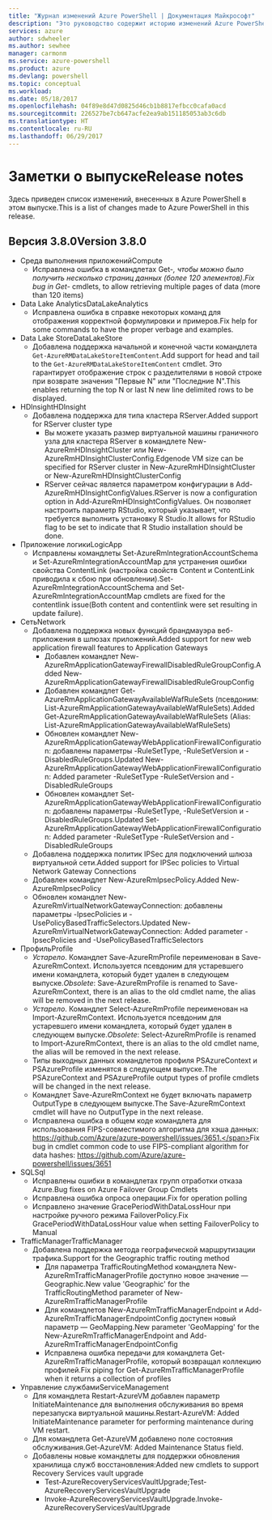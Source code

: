 ```yaml
---
title: "Журнал изменений Azure PowerShell | Документация Майкрософт"
description: "Это руководство содержит историю изменений Azure PowerShell, внесенных в новом выпуске."
services: azure
author: sdwheeler
ms.author: sewhee
manager: carmonm
ms.service: azure-powershell
ms.product: azure
ms.devlang: powershell
ms.topic: conceptual
ms.workload: 
ms.date: 05/18/2017
ms.openlocfilehash: 04f89e8d47d0825d46cb1b8817efbcc0cafa0acd
ms.sourcegitcommit: 226527be7cb647acfe2ea9ab151185053ab3c6db
ms.translationtype: HT
ms.contentlocale: ru-RU
ms.lasthandoff: 06/29/2017
---
```

# <span data-ttu-id="77c40-103">Заметки о выпуске</span><span class="sxs-lookup"><span data-stu-id="77c40-103">Release notes</span></span>
<a id="release-notes" class="xliff"></a>

<span data-ttu-id="77c40-104">Здесь приведен список изменений, внесенных в Azure PowerShell в этом выпуске.</span><span class="sxs-lookup"><span data-stu-id="77c40-104">This is a list of changes made to Azure PowerShell in this release.</span></span>

## <span data-ttu-id="77c40-105">Версия 3.8.0</span><span class="sxs-lookup"><span data-stu-id="77c40-105">Version 3.8.0</span></span>
<a id="version-380" class="xliff"></a>
* <span data-ttu-id="77c40-106">Среда выполнения приложений</span><span class="sxs-lookup"><span data-stu-id="77c40-106">Compute</span></span>
  - <span data-ttu-id="77c40-107">Исправлена ошибка в командлетах Get-*, чтобы можно было получить несколько страниц данных (более 120 элементов).</span><span class="sxs-lookup"><span data-stu-id="77c40-107">Fix bug in Get-* cmdlets, to allow retrieving multiple pages of data (more than 120 items)</span></span>
* <span data-ttu-id="77c40-108">Data Lake Analytics</span><span class="sxs-lookup"><span data-stu-id="77c40-108">DataLakeAnalytics</span></span>
  - <span data-ttu-id="77c40-109">Исправлена ошибка в справке некоторых команд для отображения корректной формулировки и примеров.</span><span class="sxs-lookup"><span data-stu-id="77c40-109">Fix help for some commands to have the proper verbage and examples.</span></span>
* <span data-ttu-id="77c40-110">Data Lake Store</span><span class="sxs-lookup"><span data-stu-id="77c40-110">DataLakeStore</span></span>
  - <span data-ttu-id="77c40-111">Добавлена поддержка начальной и конечной части командлета `Get-AzureRMDataLakeStoreItemContent`.</span><span class="sxs-lookup"><span data-stu-id="77c40-111">Add support for head and tail to the `Get-AzureRMDataLakeStoreItemContent` cmdlet.</span></span> <span data-ttu-id="77c40-112">Это гарантирует отображение строк с разделителями в новой строке при возврате значения "Первые N" или "Последние N".</span><span class="sxs-lookup"><span data-stu-id="77c40-112">This enables returning the top N or last N new line delimited rows to be displayed.</span></span>
* <span data-ttu-id="77c40-113">HDInsight</span><span class="sxs-lookup"><span data-stu-id="77c40-113">HDInsight</span></span>
  - <span data-ttu-id="77c40-114">Добавлена поддержка для типа кластера RServer.</span><span class="sxs-lookup"><span data-stu-id="77c40-114">Added support for RServer cluster type</span></span>
    + <span data-ttu-id="77c40-115">Вы можете указать размер виртуальной машины граничного узла для кластера RServer в командлете New-AzureRmHDInsightCluster или New-AzureRmHDInsightClusterConfig.</span><span class="sxs-lookup"><span data-stu-id="77c40-115">Edgenode VM size can be specified for RServer cluster in New-AzureRmHDInsightCluster or New-AzureRmHDInsightClusterConfig</span></span>
    + <span data-ttu-id="77c40-116">RServer сейчас является параметром конфигурации в Add-AzureRmHDInsightConfigValues.</span><span class="sxs-lookup"><span data-stu-id="77c40-116">RServer is now a configuration option in Add-AzureRmHDInsightConfigValues.</span></span> <span data-ttu-id="77c40-117">Он позволяет настроить параметр RStudio, который указывает, что требуется выполнить установку R Studio.</span><span class="sxs-lookup"><span data-stu-id="77c40-117">It allows for RStudio flag to be set to indicate that R Studio installation should be done.</span></span>
* <span data-ttu-id="77c40-118">Приложение логики</span><span class="sxs-lookup"><span data-stu-id="77c40-118">LogicApp</span></span>
  - <span data-ttu-id="77c40-119">Исправлены командлеты Set-AzureRmIntegrationAccountSchema и Set-AzureRmIntegrationAccountMap для устранения ошибки свойства ContentLink (настройка свойств Content и ContentLink приводила к сбою при обновлении).</span><span class="sxs-lookup"><span data-stu-id="77c40-119">Set-AzureRmIntegrationAccountSchema and Set-AzureRmIntegrationAccountMap cmdlets are fixed for the contentlink issue(Both content and contentlink were set resulting in update failure).</span></span>
* <span data-ttu-id="77c40-120">Сеть</span><span class="sxs-lookup"><span data-stu-id="77c40-120">Network</span></span>
  - <span data-ttu-id="77c40-121">Добавлена поддержка новых функций брандмауэра веб-приложения в шлюзах приложений.</span><span class="sxs-lookup"><span data-stu-id="77c40-121">Added support for new web application firewall features to Application Gateways</span></span>
    + <span data-ttu-id="77c40-122">Добавлен командлет New-AzureRmApplicationGatewayFirewallDisabledRuleGroupConfig.</span><span class="sxs-lookup"><span data-stu-id="77c40-122">Added New-AzureRmApplicationGatewayFirewallDisabledRuleGroupConfig</span></span>
    + <span data-ttu-id="77c40-123">Добавлен командлет Get-AzureRmApplicationGatewayAvailableWafRuleSets (псевдоним: List-AzureRmApplicationGatewayAvailableWafRuleSets).</span><span class="sxs-lookup"><span data-stu-id="77c40-123">Added Get-AzureRmApplicationGatewayAvailableWafRuleSets (Alias: List-AzureRmApplicationGatewayAvailableWafRuleSets)</span></span>
    + <span data-ttu-id="77c40-124">Обновлен командлет New-AzureRmApplicationGatewayWebApplicationFirewallConfiguration: добавлены параметры -RuleSetType, -RuleSetVersion и -DisabledRuleGroups.</span><span class="sxs-lookup"><span data-stu-id="77c40-124">Updated New-AzureRmApplicationGatewayWebApplicationFirewallConfiguration: Added parameter -RuleSetType -RuleSetVersion and -DisabledRuleGroups</span></span>
    + <span data-ttu-id="77c40-125">Обновлен командлет Set-AzureRmApplicationGatewayWebApplicationFirewallConfiguration: добавлены параметры -RuleSetType, -RuleSetVersion и -DisabledRuleGroups.</span><span class="sxs-lookup"><span data-stu-id="77c40-125">Updated Set-AzureRmApplicationGatewayWebApplicationFirewallConfiguration: Added parameter -RuleSetType -RuleSetVersion and -DisabledRuleGroups</span></span>
  - <span data-ttu-id="77c40-126">Добавлена поддержка политик IPSec для подключений шлюза виртуальной сети.</span><span class="sxs-lookup"><span data-stu-id="77c40-126">Added support for IPSec policies to Virtual Network Gateway Connections</span></span>
  - <span data-ttu-id="77c40-127">Добавлен командлет New-AzureRmIpsecPolicy.</span><span class="sxs-lookup"><span data-stu-id="77c40-127">Added New-AzureRmIpsecPolicy</span></span>
  - <span data-ttu-id="77c40-128">Обновлен командлет New-AzureRmVirtualNetworkGatewayConnection: добавлены параметры -IpsecPolicies и -UsePolicyBasedTrafficSelectors.</span><span class="sxs-lookup"><span data-stu-id="77c40-128">Updated New-AzureRmVirtualNetworkGatewayConnection: Added parameter -IpsecPolicies and -UsePolicyBasedTrafficSelectors</span></span>
* <span data-ttu-id="77c40-129">Профиль</span><span class="sxs-lookup"><span data-stu-id="77c40-129">Profile</span></span>
  - <span data-ttu-id="77c40-130">*Устарело*. Командлет Save-AzureRmProfile переименован в Save-AzureRmContext. Используется псевдоним для устаревшего имени командлета, который будет удален в следующем выпуске.</span><span class="sxs-lookup"><span data-stu-id="77c40-130">*Obsolete*: Save-AzureRmProfile is renamed to Save-AzureRmContext, there is an alias to the old cmdlet name, the alias will be removed in the next release.</span></span>
  - <span data-ttu-id="77c40-131">*Устарело*. Командлет Select-AzureRmProfile переименован на Import-AzureRmContext. Используется псевдоним для устаревшего имени командлета, который будет удален в следующем выпуске.</span><span class="sxs-lookup"><span data-stu-id="77c40-131">*Obsolete*: Select-AzureRmProfile is renamed to Import-AzureRmContext, there is an alias to the old cmdlet name, the alias will be removed in the next release.</span></span>
  - <span data-ttu-id="77c40-132">Типы выходных данных командлетов профиля PSAzureContext и PSAzureProfile изменятся в следующем выпуске.</span><span class="sxs-lookup"><span data-stu-id="77c40-132">The PSAzureContext and PSAzureProfile output types of profile cmdlets will be changed in the next release.</span></span>
  - <span data-ttu-id="77c40-133">Командлет Save-AzureRmContext не будет включать параметр OutputType в следующем выпуске.</span><span class="sxs-lookup"><span data-stu-id="77c40-133">The Save-AzureRmContext cmdlet will have no OutputType in the next release.</span></span>
  - <span data-ttu-id="77c40-134">Исправлена ошибка в общем коде командлета для использования FIPS-совместимого алгоритма для хэша данных: https://github.com/Azure/azure-powershell/issues/3651.</span><span class="sxs-lookup"><span data-stu-id="77c40-134">Fix bug in cmdlet common code to use FIPS-compliant algorithm for data hashes: https://github.com/Azure/azure-powershell/issues/3651</span></span>
* <span data-ttu-id="77c40-135">SQL</span><span class="sxs-lookup"><span data-stu-id="77c40-135">Sql</span></span>
  - <span data-ttu-id="77c40-136">Исправлены ошибки в командлетах групп отработки отказа Azure.</span><span class="sxs-lookup"><span data-stu-id="77c40-136">Bug fixes on Azure Failover Group Cmdlets</span></span>
  - <span data-ttu-id="77c40-137">Исправлена ошибка опроса операции.</span><span class="sxs-lookup"><span data-stu-id="77c40-137">Fix for operation polling</span></span>
  - <span data-ttu-id="77c40-138">Исправлено значение GracePeriodWithDataLossHour при настройке ручного режима FailoverPolicy.</span><span class="sxs-lookup"><span data-stu-id="77c40-138">Fix GracePeriodWithDataLossHour value when setting FailoverPolicy to Manual</span></span>
* <span data-ttu-id="77c40-139">TrafficManager</span><span class="sxs-lookup"><span data-stu-id="77c40-139">TrafficManager</span></span>
  - <span data-ttu-id="77c40-140">Добавлена поддержка метода географической маршрутизации трафика.</span><span class="sxs-lookup"><span data-stu-id="77c40-140">Support for the Geographic traffic routing method</span></span>
    + <span data-ttu-id="77c40-141">Для параметра TrafficRoutingMethod командлета New-AzureRmTrafficManagerProfile доступно новое значение — Geographic.</span><span class="sxs-lookup"><span data-stu-id="77c40-141">New value 'Geographic' for the TrafficRoutingMethod parameter of New-AzureRmTrafficManagerProfile</span></span>
    + <span data-ttu-id="77c40-142">Для командлетов New-AzureRmTrafficManagerEndpoint и Add-AzureRmTrafficManagerEndpointConfig доступен новый параметр — GeoMapping.</span><span class="sxs-lookup"><span data-stu-id="77c40-142">New parameter 'GeoMapping' for the New-AzureRmTrafficManagerEndpoint and Add-AzureRmTrafficManagerEndpointConfig</span></span>
    + <span data-ttu-id="77c40-143">Исправлена ошибка передачи для командлета Get-AzureRmTrafficManagerProfile, который возвращал коллекцию профилей.</span><span class="sxs-lookup"><span data-stu-id="77c40-143">Fix piping for Get-AzureRmTrafficManagerProfile when it returns a collection of profiles</span></span>
* <span data-ttu-id="77c40-144">Управление службами</span><span class="sxs-lookup"><span data-stu-id="77c40-144">ServiceManagement</span></span>
  - <span data-ttu-id="77c40-145">Для командлета Restart-AzureVM добавлен параметр InitiateMaintenance для выполнения обслуживания во время перезапуска виртуальной машины.</span><span class="sxs-lookup"><span data-stu-id="77c40-145">Restart-AzureVM: Added InitiateMaintenance parameter for performing maintenance during VM restart.</span></span>
  - <span data-ttu-id="77c40-146">Для командлета Get-AzureVM добавлено поле состояния обслуживания.</span><span class="sxs-lookup"><span data-stu-id="77c40-146">Get-AzureVM: Added Maintenance Status field.</span></span>
  - <span data-ttu-id="77c40-147">Добавлены новые командлеты для поддержки обновления хранилища служб восстановления:</span><span class="sxs-lookup"><span data-stu-id="77c40-147">Added new cmdlets to support Recovery Services vault upgrade</span></span>
    + <span data-ttu-id="77c40-148">Test-AzureRecoveryServicesVaultUpgrade;</span><span class="sxs-lookup"><span data-stu-id="77c40-148">Test-AzureRecoveryServicesVaultUpgrade</span></span>
    + <span data-ttu-id="77c40-149">Invoke-AzureRecoveryServicesVaultUpgrade.</span><span class="sxs-lookup"><span data-stu-id="77c40-149">Invoke-AzureRecoveryServicesVaultUpgrade</span></span>
